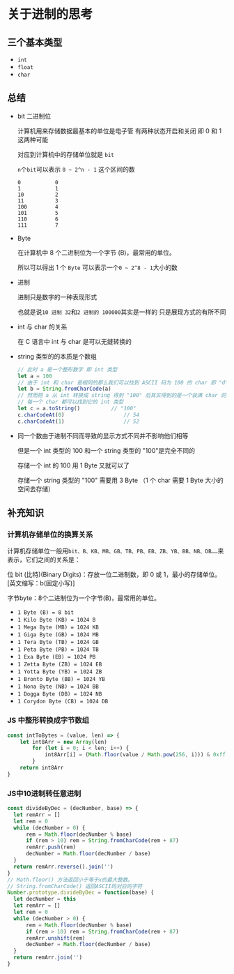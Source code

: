 # 关于进制的思考
## 三个基本类型

- `int`
- `float`
- `char`

## 总结

- bit 二进制位

  计算机用来存储数据最基本的单位是电子管 有两种状态开启和关闭 即 0 和 1 这两种可能

  对应到计算机中的存储单位就是 `bit`

  `n`个`bit`可以表示 `0 ~ 2^n - 1` 这个区间的数

    ```
    0			0
    1			1
    10			2
    11			3
    100			4
    101			5
    110			6
    111			7
    ```

- Byte

  在计算机中 8 个二进制位为一个字节 (B)，最常用的单位。

  所以可以得出 1 个 `Byte` 可以表示一个`0 ~ 2^8 - 1`大小的数

- 进制

  进制只是数字的一种表现形式

  也就是说`10 进制 32`和`2 进制的 100000`其实是一样的 只是展现方式的有所不同 

- int 与 char 的关系

  在 C 语言中 int 与 char 是可以无缝转换的

- string 类型的的本质是个数组

  ```javascript
  // 此时 a 是一个整形数字 即 int 类型
  let a = 100						
  // 由于 int 和 char 是相同的那么我们可以找到 ASCII 码为 100 的 char 即 "d"
  let b = String.fromCharCode(a)	
  // 然而把 a 从 int 转换成 string 得到 "100" 后其实得到的是一个装满 char 的一个数组
  // 每一个 char 都可以找到它的 int 类型
  let c = a.toString()			// "100"
  c.charCodeAt(0)					// 54
  c.charCodeAt(1)					// 52
  ```

- 同一个数由于进制不同而导致的显示方式不同并不影响他们相等

  但是一个 int 类型的 100 和一个 string 类型的 "100"是完全不同的

  存储一个 int 的 100 用 1 Byte 又就可以了

  存储一个 string 类型的 "100" 需要用 3 Byte （1 个 char 需要 1 Byte 大小的空间去存储）


## 补充知识

### 计算机存储单位的换算关系

计算机存储单位一般用`bit、B、KB、MB、GB、TB、PB、EB、ZB、YB、BB、NB、DB……`来表示，它们之间的关系是：

位 bit (比特)(Binary Digits)：存放一位二进制数，即 0 或 1，最小的存储单位。[英文缩写：b(固定小写)]

字节byte：8个二进制位为一个字节(B)，最常用的单位。

- `1 Byte (B) = 8 bit`
- `1 Kilo Byte (KB) = 1024 B`
- `1 Mega Byte (MB) = 1024 KB`
- `1 Giga Byte (GB) = 1024 MB`
- `1 Tera Byte (TB) = 1024 GB`
- `1 Peta Byte (PB) = 1024 TB`
- `1 Exa Byte (EB) = 1024 PB`
- `1 Zetta Byte (ZB) = 1024 EB`
- `1 Yotta Byte (YB) = 1024 ZB`
- `1 Bronto Byte (BB) = 1024 YB`
- `1 Nona Byte (NB) = 1024 BB`
- `1 Dogga Byte (DB) = 1024 NB`
- `1 Corydon Byte (CB) = 1024 DB`


### JS 中整形转换成字节数组

```javascript
const intToBytes = (value, len) => {
    let int8Arr = new Array(len)
        for (let i = 0; i < len; i++) {
            int8Arr[i] = (Math.floor(value / Math.pow(256, i))) & 0xff
        }
    return int8Arr
}
```
### JS中10进制转任意进制
  ```javascript
const divideByDec = (decNumber, base) => {
    let remArr = []
    let rem = 0
    while (decNumber > 0) {
        rem = Math.floor(decNumber % base)
        if (rem > 10) rem = String.fromCharCode(rem + 87)
        remArr.push(rem)
        decNumber = Math.floor(decNumber / base)
    }
    return remArr.reverse().join('')
}
// Math.floor() 方法返回小于等于x的最大整数。
// String.fromCharCode() 返回ASCII码对应的字符
Number.prototype.divideByDec = function(base) {
    let decNumber = this
    let remArr = []
    let rem = 0
    while (decNumber > 0) {
        rem = Math.floor(decNumber % base)
        if (rem > 10) rem = String.fromCharCode(rem + 87)
        remArr.unshift(rem)
        decNumber = Math.floor(decNumber / base)
    }
    return remArr.join('')
}
  ```